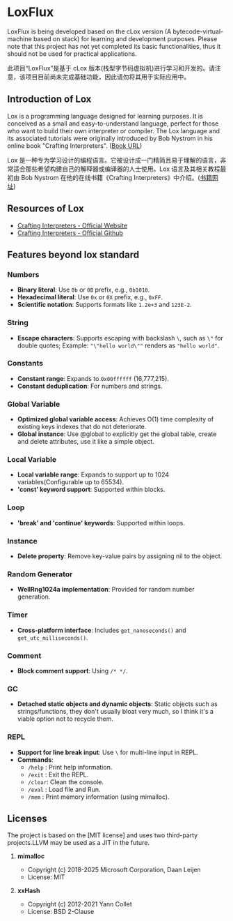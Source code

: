 # LoxFlux

LoxFlux is being developed based on the cLox version (A bytecode-virtual-machine based on stack) for learning and development purposes. 
Please note that this project has not yet completed its basic functionalities, thus it should not be used for practical applications.

此项目“LoxFlux”是基于 cLox 版本(栈型字节码虚拟机)进行学习和开发的。请注意，该项目目前尚未完成基础功能，因此请勿将其用于实际应用中。

## Introduction of Lox

Lox is a programming language designed for learning purposes. It is conceived as a small and easy-to-understand language, perfect for those who want to build their own interpreter or compiler. The Lox language and its associated tutorials were originally introduced by Bob Nystrom in his online book "Crafting Interpreters". ([Book URL](https://craftinginterpreters.com/))

Lox 是一种专为学习设计的编程语言。它被设计成一门精简且易于理解的语言，非常适合那些希望构建自己的解释器或编译器的人士使用。Lox 语言及其相关教程最初由 Bob Nystrom 在他的在线书籍《Crafting Interpreters》中介绍。([书籍网址](https://craftinginterpreters.com/))

## Resources of Lox

- [Crafting Interpreters - Official Website](https://craftinginterpreters.com/)
- [Crafting Interpreters - Official Github](https://github.com/munificent/craftinginterpreters)

## Features beyond lox standard

### Numbers

- **Binary literal**: Use `0b` or `0B` prefix, e.g., `0b1010`.
- **Hexadecimal literal**: Use `0x` or `0X` prefix, e.g., `0xFF`.
- **Scientific notation**: Supports formats like `1.2e+3` and `123E-2`.

### String

- **Escape characters**: Supports escaping with backslash `\`, such as `\"` for double quotes; Example: `"\"hello world\""` renders as `"hello world"`.

### Constants

- **Constant range**: Expands to `0x00ffffff` (16,777,215).
- **Constant deduplication**: For numbers and strings.

### Global Variable

- **Optimized global variable access**: Achieves O(1) time complexity of existing keys indexes that do not deteriorate.
- **Global instance**: Use @global to explicitly get the global table, create and delete attributes, use it like a simple object.

### Local Variable

- **Local variable range**: Expands to support up to 1024 variables(Configurable up to 65534).
- **'const' keyword support**: Supported within blocks.

### Loop

- **'break' and 'continue' keywords**: Supported within loops.

### Instance

- **Delete property**: Remove key-value pairs by assigning nil to the object.

### Random Generator

- **WellRng1024a implementation**: Provided for random number generation.

### Timer

- **Cross-platform interface**: Includes `get_nanoseconds()` and `get_utc_milliseconds()`.

### Comment

- **Block comment support**: Using `/* */`.

### GC

- **Detached static objects and dynamic objects**: Static objects such as strings/functions, they don't usually bloat very much, so I think it's a viable option not to recycle them.

### REPL

- **Support for line break input**: Use `\` for multi-line input in REPL.
- **Commands**:
  - `/help` : Print help information.
  - `/exit` : Exit the REPL.
  - `/clear`: Clean the console.
  - `/eval` : Load file and Run.
  - `/mem`  : Print memory information (using mimalloc).

## Licenses
The project is based on the [MIT license] and uses two third-party projects.LLVM may be used as a JIT in the future.

1. **mimalloc**
   - Copyright (c) 2018-2025 Microsoft Corporation, Daan Leijen
   - License: MIT

2. **xxHash**
   - Copyright (c) 2012-2021 Yann Collet
   - License: BSD 2-Clause
